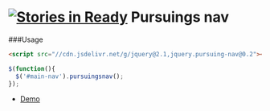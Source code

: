 [![Stories in Ready](https://badge.waffle.io/Akurganow/pursuing-nav.png?label=ready&title=Ready)](https://waffle.io/Akurganow/pursuing-nav)
Pursuings nav
===

###Usage
```html
<script src="//cdn.jsdelivr.net/g/jquery@2.1,jquery.pursuing-nav@0.2"></script>
```

```js
$(function(){
  $('#main-nav').pursuingsnav();
});
```

* [Demo](http://akurganow.github.io/pursuing-nav)
